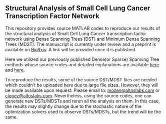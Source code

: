 ## Structural Analysis of Small Cell Lung Cancer Transcription Factor Network
This repository provides source MATLAB codes to reproduce our results of the structural analysis of Small Cell Lung Cancer transcription factor network using Dense Spanning Trees (DST) and Minimum Dense Spanning Trees (MDST). The manuscript is currently under review and a preprint is available on [BioRxiv](https://doi.org/10.1101/2023.04.01.535226). A link will be provided once it is published.


Here we utilized our previously published Dense(or Sparse) Spanning Tree methods whose source codes and detailed explanations are available [here](https://github.com/mustafaozen/Dense-Sparse-Spanning-Trees) and [here](http://www.iapress.org/index.php/soic/article/view/855).

To reproduce the results, some of the source DST/MDST files are needed which couldn't be uploaded here due to large file sizes. However, they will be made available upon request. Please email to: mozen@altoslabs.com or clopez@altoslabs.com. Nevertheless, using the source codes, one can generate new DSTs/MDSTs and rerun all the analysis on them. In this case, the results may slightly change due to the stochastic nature of the optimization solvers used to observe DSTs/MDSTs, but the trend will be the same.  
